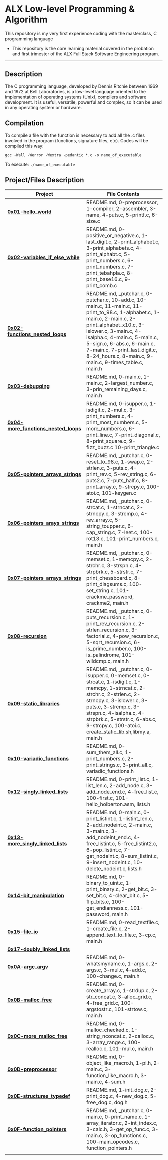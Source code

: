 # ALX Low-level Programming & Algorithm

This repository is my very first experience coding with the masterclass, C programming language

- This repository is the core learning material covered in the probation and first trimester of the ALX Full Stack Software Engineering program.

------------------------------------------------------

## Description

The C programming language, developed by Dennis Ritchie between 1969 and 1972 at Bell Laboratories, is a low-level language oriented to the implementation of operating systems (Unix), compilers and software development. It is useful, versatile, powerful and complex, so it can be used in any operating system or hardware.

## **Compilation**

To compile a file with the function is necessary to add all the .c files involved in the program (functions, signature files, etc). Codes will be compiled this way:

`gcc -Wall -Werror -Wextra -pedantic *.c -o name_of_executable`

To execute:  `./name_of_executable`

## Project/Files Description

|Project|File Contents|
|--|--|
|**[0x01-hello_world](https://github.com/ikwuka/alx-low_level_programming/tree/master/0x00-hello_world)**|README.md, 0-preprocessor, 1-compiler, 2-assembler, 3-name, 4-puts.c, 5-printf.c, 6-size.c|
|**[0x02-variables_if_else_while](https://github.com/ikwuka/alx-low_level_programming/tree/master/0x01-variables_if_else_while)**|README.md, 0-positive_or_negative.c, 1-last_digit.c, 2-print_alphabet.c, 3-print_alphabets.c, 4-print_alphabt.c, 5-print_numbers.c, 6-print_numbers.c, 7-print_tebahpla.c, 8-print_base16.c, 9-print_comb.c|
|**[0x02-functions_nested_loops](https://github.com/ikwuka/alx-low_level_programming/tree/master/0x02-functions_nested_loops)**|README.md, _putchar.c, 0-putchar.c, 10-add.c, 10-main.c, 11-main.c, 11-print_to_98.c, 1-alphabet.c, 1-main.c, 2-main.c, 2-print_alphabet_x10.c, 3-islower.c, 3-main.c, 4-isalpha.c, 4-main.c, 5-main.c, 5-sign.c, 6-abs.c, 6-main.c, 7-main.c, 7-print_last_digit.c, 8-24_hours.c, 8-main.c, 9-main.c, 9-times_table.c, main.h|
|**[0x03-debugging](https://github.com/ikwuka/alx-low_level_programming/tree/master/0x03-debugging)**|README.md, 0-main.c, 1-main.c, 2-largest_number.c, 3-prin_remaining_days.c, main.h|
|**[0x04-more_functions_nested_loops](https://github.com/ikwuka/alx-low_level_programming/tree/master/0x04-more_functions_nested_loops)**|README.md, 0-isupper.c, 1-isdigit.c, 2-mul.c, 3-print_numbers.c, 4-print_most_numbers.c, 5-more_numbers.c, 6-print_line.c, 7-print_diagonal.c, 8-print_square.c, 9-fizz_buzz.c 10-print_triangle.c|
|**[0x05-pointers_arrays_strings](https://github.com/ikwuka/alx-low_level_programming/tree/master/0x05-pointers_arrays_strings)**|README.md, _putchar.c, 0-reset_to_98.c, 1-swap.c, 2-strlen.c, 3-puts.c, 4-print_rev.c, 5-rev_string.c, 6-puts2.c, 7-puts_half.c, 8-print_array.c, 9-strcpy.c, 100-atoi.c, 101-keygen.c|
|**[0x06-pointers_arays_strings](https://github.com/ikwuka/alx-low_level_programming/tree/master/0x06-pointers_arrays_strings)**|README.md, _putchar.c, 0-strcat.c, 1-strncat.c, 2-strncpy.c, 3-strcmp.c, 4-rev_array.c, 5-string_toupper.c, 6-cap_string.c, 7-leet.c, 100-rot13.c, 101-print_numbers.c, main.h|
|**[0x07-pointers_arrays_strings](https://github.com/ikwuka/alx-low_level_programming/tree/master/0x07-pointers_arrays_strings)**|README.md, _putchar.c, 0-memset.c, 1-memcpy.c, 2-strchr.c, 3-strspn.c, 4-strpbrk.c, 5-strstr.c, 7-print_chessboard.c, 8-print_diagsums.c, 100-set_string.c, 101-crackme_password, crackme2, main.h|
|**[0x08-recursion](https://github.com/ikwuka/alx-low_level_programming/tree/master/0x08-recursion)**|README.md, _putchar.c, 0-puts_recursion.c, 1-print_rev_recursion.c, 2-strlen_recursion.c, 3-factorial.c, 4-pow_recursion.c, 5-sqrt_recursion.c, 6-is_prime_number.c, 100-is_palindrome, 101-wildcmp.c, main.h|
|**[0x09-static_libraries](https://github.com/ikwuka/alx-low_level_programming/tree/master/0x09-static_libraries "0x09-static_libraries")**|README.md, _putchar.c, 0-isupper.c, 0-memset.c, 0-strcat.c, 1-isdigit.c, 1-memcpy, 1-strncat.c, 2-strchr.c, 2-strlen.c, 2-strncpy.c, 3-islower.c, 3-puts.c, 3-strcmp.c, 3-strspn.c, 4-isalpha.c, 4-strpbrk.c, 5-strstr.c, 6-abs.c, 9-strcpy.c, 100-atoi.c, create_static_lib.sh,libmy.a, main.h|
|**[0x10-variadic_functions](https://github.com/ikwuka/alx-low_level_programming/tree/master/0x10-variadic_functions)**|README.md, 0-sum_them_all.c, 1-print_numbers.c, 2-print_strings.c, 3-print_all.c, variadic_functions.h|
|**[0x12-singly_linked_lists](https://github.com/ikwuka/alx-low_level_programming/tree/master/0x12-singly_linked_lists)**|README.md, 0-print_list.c, 1-list_len.c, 2-add_node.c, 3-add_node_end.c, 4-free_list.c, 100-first.c, 101-hello_holberton.asm, lists.h|
|**[0x13-more_singly_linked_lists](https://github.com/ikwuka/alx-low_level_programming/tree/master/0x13-more_singly_linked_lists)**|README.md, 0-main.c, 0-print_listint.c, 1-listint_len.c, 2-add_nodeint.c, 2-main.c, 3-main.c, 3-add_nodeint_end.c, 4-free_listint.c, 5-free_listint2.c, 6-pop_listint.c, 7-get_nodeint.c, 8-sum_listint.c, 9-insert_nodeint.c, 10-delete_nodeint.c, lists.h|
|**[0x14-bit_manipulation](https://github.com/ikwuka/alx-low_level_programming/tree/master/0x14-bit_manipulation)**|README.md, 0-binary_to_uint.c, 1-print_binary.c, 2-get_bit.c, 3-set_bit.c, 4-clear_bit.c, 5-flip_bits.c, 100-get_endianness.c,  101-password, main.h|
|**[0x15-file_io](https://github.com/ikwuka/alx-low_level_programming/tree/master/0x15-file_io)**|README.md, 0-read_textfile.c, 1-create_file.c, 2-append_text_to_file.c, 3-cp.c, main.h|
|**[0x17-doubly_linked_lists](https://github.com/ikwuka/alx-low_level_programming/tree/master/0x17-doubly_linked_lists)**||
|**[0x0A-argc_argv](https://github.com/ikwuka/alx-low_level_programming/tree/master/0x0A-argc_argv)**|README.md, 0-whatsmyname.c, 1-args.c, 2-args.c, 3-mul.c, 4-add.c, 100-change.c, main.h|
|**[0x0B-malloc_free](https://github.com/ikwuka/alx-low_level_programming/tree/master/0x0B-malloc_free)**|README.md, 0-create_array.c, 1-strdup.c, 2-str_concat.c, 3-alloc_grid.c, 4-free_grid.c, 100-argstostr.c, 101-strtow.c, main.h|
|**[0x0C-more_malloc_free](https://github.com/ikwuka/alx-low_level_programming/tree/master/0x0C-more_malloc_free)**|README.md, 0-malloc_checked.c, 1-string_nconcat.c, 2-calloc.c, 3-array_range.c, 100-realloc.c, 101-mul.c, main.h|
|**[0x0D-preprocessor](https://github.com/ikwuka/alx-low_level_programming/tree/master/0x0D-preprocessor)**|README.md, 0-object_like_macro.h, 1-pi.h, 2-main.c, 3-function_like_macro.h, 3-main.c, 4-sum.h|
|**[0x0E-structures_typedef](https://github.com/ikwuka/alx-low_level_programming/tree/master/0x0E-structures_typedef)**|README.md, 1-init_dog.c, 2-print_dog.c, 4-new_dog.c, 5-free_dog.c, dog.h|
|**[0x0F-function_pointers](https://github.com/ikwuka/alx-low_level_programming/tree/master/0x0F-function_pointers)**|README.md, _putchar.c, 0-main.c, 0-print_name.c, 1-array_iterator.c, 2-int_index.c, 3-calc.h, 3-get_op_func.c, 3-main.c, 3-op_functions.c, 100-main_opcodes.c, function_pointers.h|
|                                      |                                            |

